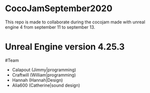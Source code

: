 # CocoJamSeptember2020
This repo is made to collaborate during the cocojam made with unreal engine 4 from september 11 to september 13.

# Unreal Engine version 4.25.3

#Team
- Calapout (Jimmy|programming)
- Craftwill (William|programming)
- Hannah (Hannah|Design)
- Alia600 (Catherine|sound design)
